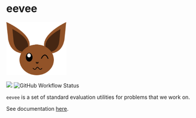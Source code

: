# eevee
<img src="./assets/eevee.png" width="160" />

![](https://img.shields.io/github/v/tag/skit-ai/eevee.svg?style=flat-square) ![GitHub Workflow Status](https://img.shields.io/github/workflow/status/skit-ai/eevee/CI?style=flat-square)

`eevee` is a set of standard evaluation utilities for problems that we work on.

See documentation [here](https://skit-ai.github.io/eevee).
